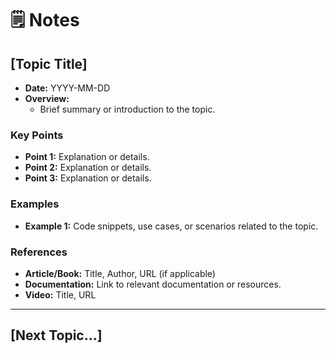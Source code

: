 # 🗒️ Notes

## [Topic Title]
- **Date:** YYYY-MM-DD
- **Overview:**
  - Brief summary or introduction to the topic.
  
### Key Points
- **Point 1:** Explanation or details.
- **Point 2:** Explanation or details.
- **Point 3:** Explanation or details.

### Examples
- **Example 1:** Code snippets, use cases, or scenarios related to the topic.
  
### References
- **Article/Book:** Title, Author, URL (if applicable)
- **Documentation:** Link to relevant documentation or resources.
- **Video:** Title, URL

---

## [Next Topic...]
